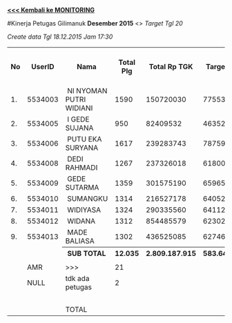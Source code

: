 **[<<< Kembali ke MONITORING](https://github.com/suriawan/Area-Bali-Utara/blob/master/TUSBUNG.md)**

#Kinerja Petugas Gilimanuk
**Desember 2015**  <>  _Target Tgl 20_




_Create data Tgl 18.12.2015 Jam 17:30_

<table><tbody><tr><th>No</th><th>UserID</th><th>Nama</th><th>Total Plg</th><th>Total Rp TGK</th><th>Target TGK</th><th>Realisasi Saldo TGK (Blm Lunas)</th><th>% Pencapaian Thd Target TGK</th><th>PK 2 Bln - Blm Lunas</th><th>PK 3 Bln - Blm Lunas</th><th>PK 4 Bln - Blm Lunas</th></tr><tr><td>1.</td><td>5534003</td><td>&nbsp;NI NYOMAN PUTRI WIDIANI</td><td>1590</td><td>150720030</td><td>77553515</td><td>58.633.937</td><td>124%</td><td>4</td><td>0</td><td>0</td></tr><tr><td>2.</td><td>5534005</td><td>&nbsp;I GEDE SUJANA</td><td>950</td><td>82409532</td><td>46352672</td><td>31.467.102</td><td>132%</td><td>11</td><td>0</td><td>0</td></tr><tr><td>3.</td><td>5534006</td><td>&nbsp;PUTU EKA SURYANA</td><td>1617</td><td>239283743</td><td>78759662</td><td>126.613.923</td><td>39%</td><td>19</td><td>0</td><td>0</td></tr><tr><td>4.</td><td>5534008</td><td>&nbsp;DEDI RAHMADI</td><td>1267</td><td>237326018</td><td>61800064</td><td>118.757.276</td><td>8%</td><td>14</td><td>0</td><td>0</td></tr><tr><td>5.</td><td>5534009</td><td>&nbsp;GEDE SUTARMA</td><td>1359</td><td>301575190</td><td>65965745</td><td>137.159.500</td><td>-8%</td><td>25</td><td>3</td><td>0</td></tr><tr><td>6.</td><td>5534010</td><td>&nbsp;SUMANGKU</td><td>1314</td><td>216527178</td><td>64052240</td><td>133.887.466</td><td>-9%</td><td>27</td><td>1</td><td>0</td></tr><tr><td>7.</td><td>5534011</td><td>&nbsp;WIDIYASA</td><td>1324</td><td>290335560</td><td>64112049</td><td>158.956.423</td><td>-48%</td><td>45</td><td>0</td><td>0</td></tr><tr><td>8.</td><td>5534012</td><td>&nbsp;WIDANA</td><td>1312</td><td>854485579</td><td>62302625</td><td>287.859.168</td><td>-262%</td><td>30</td><td>7</td><td>0</td></tr><tr><td>9.</td><td>5534013</td><td>&nbsp;MADE BALIASA</td><td>1302</td><td>436525085</td><td>62746840</td><td>175.821.255</td><td>-80%</td><td>49</td><td>5</td><td>0</td></tr><tr><td> </td><td> </th><th>SUB TOTAL</th><th>12.035</th><th>2.809.187.915</th><th>583.645.412</th><th>1.229.156.050</th><th>-11%</th><th>224</th><th>16</th><th>0</td></tr><tr><td> </td><td> </td><td> </td><td> </td><td> </td><td> </td><td> </td><td> </td><td> </td><td> </td><td> </td></tr><tr><td> </td><td>AMR</td><td>&gt;&gt;&gt;</td><td>21</td><td> </td><td> </td><td>577.541.891</td><td> </td><td>0</td><td>0</td><td>0</td></tr><tr><td> </td><td>NULL</td><td>tdk ada petugas</td><td>2</td><td> </td><td> </td><td>451.488</td><td> </td><td>0</td><td>2</td><td>0</td></tr><tr><td> </td><td> </td><td> </td><td> </td><td> </td><td> </td><td> 577.993.379 </td><td> </td><td> </td><td> </td><td> </td></tr><tr><td> </td><td> </td><td>TOTAL</td><td> </td><td> </td><td> </td><td> 1.807.149.429 </td><td> </td><td> </td><td> </td><td> </td></tr></tbody></table>
